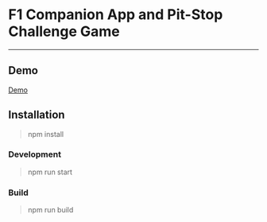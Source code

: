 # F1 Companion App and Pit-Stop Challenge Game

---

## Demo

[Demo](https://demos.sergiocutone.com/f1/)

## Installation

> npm install

### Development

> npm run start

### Build

> npm run build